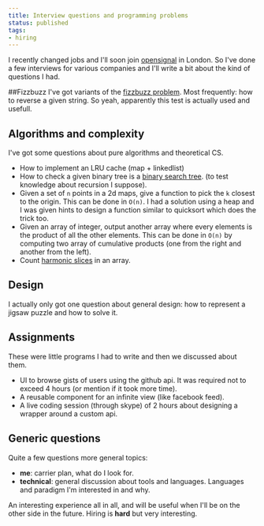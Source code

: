 ```yaml
---
title: Interview questions and programming problems
status: published
tags:
- hiring
---
```


I recently changed jobs and I'll soon join [opensignal](opensignal.com) in London. So I've done a few interviews for various companies and I'll write a bit about the kind of questions I had.

##Fizzbuzz
I've got variants of the [fizzbuzz problem](http://blog.codinghorror.com/why-cant-programmers-program/). Most frequently: how to reverse a given string. So yeah, apparently this test is actually used and usefull.

## Algorithms and complexity
I've got some questions about pure algorithms and theoretical CS.

* How to implement an LRU cache (map + linkedlist)
* How to check a given binary tree is a [binary search tree](https://en.wikipedia.org/wiki/Binary_search_tree). (to test knowledge about recursion I suppose).
* Given a set of `n` points in a 2d maps, give a function to pick the `k` closest to the origin. This can be done in `O(n)`. I had a solution using a heap and I was given hints to design a function similar to quicksort which does the trick too.
* Given an array of integer, output another array where every elements is the product of all the other elements. This can be done in `O(n)` by computing two array of cumulative products (one from the right and another from the left).
* Count [harmonic slices](http://blog.geekingfrog.com/coding-interview-haskell-example/) in an array.

## Design
I actually only got one question about general design: how to represent a jigsaw puzzle and how to solve it.

## Assignments
These were little programs I had to write and then we discussed about them.

* UI to browse gists of users using the github api. It was required not to exceed 4 hours (or mention if it took more time).
* A reusable component for an infinite view (like facebook feed).
* A live coding session (through skype) of 2 hours about designing a wrapper around a custom api.


## Generic questions
Quite a few questions more general topics:

* **me**: carrier plan, what do I look for.
* **technical**: general discussion about tools and languages. Languages and paradigm I'm interested in and why.


An interesting experience all in all, and will be useful when I'll be on the other side in the future. Hiring is **hard** but very interesting.